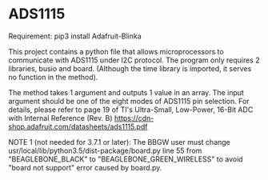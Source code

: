 # ADS1115

Requirement: pip3 install Adafruit-Blinka

This project contains a python file that allows microprocessors to communicate with ADS1115 under I2C protocol. The program only requires 2 libraries, busio and board. (Although the time library is imported, it serves no function in the method).

The method takes 1 argument and outputs 1 value in an array.
The input argument should be one of the eight modes of ADS1115 pin selection. For details, please refer to page 19 of TI's Ultra-Small, Low-Power, 16-Bit ADC with Internal Reference (Rev. B) https://cdn-shop.adafruit.com/datasheets/ads1115.pdf

NOTE 1 (not needed for 3.7.1 or later): The BBGW user must change usr/local/lib/python3.5/dist-package/board.py line 55 from "BEAGLEBONE_BLACK" to "BEAGLEBONE_GREEN_WIRELESS" to avoid "board not support" error caused by board.py.
